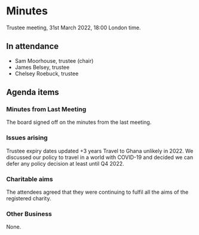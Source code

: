 # Minutes

Trustee meeting, 31st March 2022, 18:00 London time.

## In attendance

* Sam Moorhouse, trustee (chair)
* James Belsey, trustee
* Chelsey Roebuck, trustee

## Agenda items

### Minutes from Last Meeting

The board signed off on the minutes from the last meeting.

### Issues arising

Trustee expiry dates updated +3 years
Travel to Ghana unlikely in 2022. We discussed our policy to travel in a world with COVID-19 and decided we can defer any policy decision at least until Q4 2022.

### Charitable aims

The attendees agreed that they were continuing to fulfil all the aims of the registered charity.

### Other Business

None.

